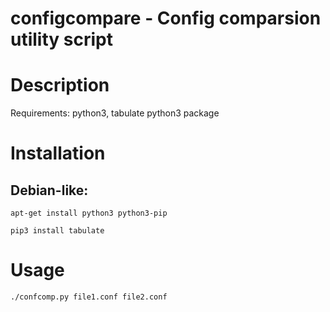 # configcompare - Config comparsion utility script
Description
===========

Requirements: python3, tabulate python3 package

Installation
============
Debian-like:
------------

  `apt-get install python3 python3-pip`
  
  `pip3 install tabulate`
  
Usage
=====

`./confcomp.py file1.conf file2.conf`
